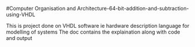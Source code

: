 
#Computer Organisation and Architecture-64-bit-addition-and-subtraction-using-VHDL

This is project done on VHDL software ie hardware description language for modelling of systems
The doc contains the explaination along with code and output